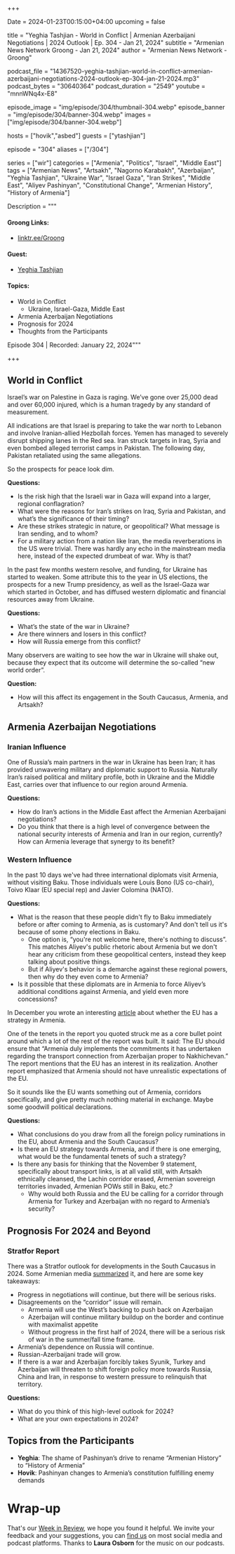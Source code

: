 +++

Date = 2024-01-23T00:15:00+04:00
upcoming = false

title = "Yeghia Tashjian - World in Conflict | Armenian Azerbaijani Negotiations | 2024 Outlook | Ep. 304 - Jan 21, 2024"
subtitle = "Armenian News Network Groong - Jan 21, 2024"
author = "Armenian News Network - Groong"

podcast_file = "14367520-yeghia-tashjian-world-in-conflict-armenian-azerbaijani-negotiations-2024-outlook-ep-304-jan-21-2024.mp3"
podcast_bytes = "30640364"
podcast_duration = "2549"
youtube = "mnnWNq4x-E8"

episode_image = "img/episode/304/thumbnail-304.webp"
episode_banner = "img/episode/304/banner-304.webp"
images = ["img/episode/304/banner-304.webp"]

hosts = ["hovik","asbed"]
guests = ["ytashjian"]

episode = "304"
aliases = ["/304"]

series = ["wir"]
categories = ["Armenia", "Politics", "Israel", "Middle East"]
tags = ["Armenian News", "Artsakh", "Nagorno Karabakh", "Azerbaijan", "Yeghia Tashjian", "Ukraine War", "Israel Gaza", "Iran Strikes", "Middle East", "Aliyev Pashinyan", "Constitutional Change", "Armenian History", "History of Armenia"]

Description = """

#### Groong Links:
* [linktr.ee/Groong](https://linktr.ee/groong)

#### Guest:
* [Yeghia Tashjian](/guest/ytashjian)

#### Topics:
* World in Conflict
    * Ukraine, Israel-Gaza, Middle East
* Armenia Azerbaijan Negotiations
* Prognosis for 2024
* Thoughts from the Participants


Episode 304 | Recorded: January 22, 2024"""

+++

## World in Conflict

Israel’s war on Palestine in Gaza is raging. We’ve gone over 25,000 dead and over 60,000 injured, which is a human tragedy by any standard of measurement.

All indications are that Israel is preparing to take the war north to Lebanon and involve Iranian-allied Hezbollah forces. Yemen has managed to severely disrupt shipping lanes in the Red sea. Iran struck targets in Iraq, Syria and even bombed alleged terrorist camps in Pakistan. The following day, Pakistan retaliated using the same allegations.

So the prospects for peace look dim.

**Questions:**
* Is the risk high that the Israeli war in Gaza will expand into a larger, regional conflagration?
* What were the reasons for Iran’s strikes on Iraq, Syria and Pakistan, and what’s the significance of their timing?
* Are these strikes strategic in nature, or geopolitical? What message is Iran sending, and to whom?
* For a military action from a nation like Iran, the media reverberations in the US were trivial. There was hardly any echo in the mainstream media here, instead of the expected drumbeat of war. Why is that?

In the past few months western resolve, and funding, for Ukraine has started to weaken. Some attribute this to the year in US elections, the prospects for a new Trump presidency, as well as the Israel-Gaza war which started in October, and has diffused western diplomatic and financial resources away from Ukraine.

**Questions:**
* What’s the state of the war in Ukraine?
* Are there winners and losers in this conflict?
* How will Russia emerge from this conflict?

Many observers are waiting to see how the war in Ukraine will shake out, because they expect that its outcome will determine the so-called “new world order”.

**Question:**
* How will this affect its engagement in the South Caucasus, Armenia, and Artsakh?


## Armenia Azerbaijan Negotiations


### Iranian Influence

One of Russia’s main partners in the war in Ukraine has been Iran; it has provided unwavering military and diplomatic support to Russia. Naturally Iran’s raised political and military profile, both in Ukraine and the Middle East, carries over that influence to our region around Armenia.

**Questions:**
* How do Iran’s actions in the Middle East affect the Armenian Azerbaijani negotiations?
* Do you think that there is a high level of convergence between the national security interests of Armenia and Iran in our region, currently? How can Armenia leverage that synergy to its benefit?


### Western Influence

In the past 10 days we've had three international diplomats visit Armenia, without visiting Baku. Those individuals were Louis Bono (US co-chair), Toivo Klaar (EU special rep) and Javier Colomina (NATO).

**Questions:**
* What is the reason that these people didn't fly to Baku immediately before or after coming to Armenia, as is customary? And don't tell us it's because of some phony elections in Baku.
    * One option is, “you're not welcome here, there's nothing to discuss”. This matches Aliyev's public rhetoric about Armenia but we don't hear any criticism from these geopolitical centers, instead they keep talking about positive things.
    * But if Aliyev's behavior is a demarche against these regional powers, then why do they even come to Armenia?
* Is it possible that these diplomats are in Armenia to force Aliyev’s additional conditions against Armenia, and yield even more concessions?

In December you wrote an interesting [article](https://armenianweekly.com/2023/12/13/does-the-eu-have-any-strategy-in-the-south-caucasus/) about whether the EU has a strategy in Armenia.

One of the tenets in the report you quoted struck me as a core bullet point around which a lot of the rest of the report was built. It said: The EU should ensure that “Armenia duly implements the commitments it has undertaken regarding the transport connection from Azerbaijan proper to Nakhichevan.” The report mentions that the EU has an interest in its realization. Another report emphasized that Armenia should not have unrealistic expectations of the EU.

So it sounds like the EU wants something out of Armenia, corridors specifically, and give pretty much nothing material in exchange. Maybe some goodwill political declarations.

**Questions:**
* What conclusions do you draw from all the foreign policy ruminations in the EU, about Armenia and the South Caucasus?
* Is there an EU strategy towards Armenia, and if there is one emerging, what would be the fundamental tenets of such a strategy?
* Is there any basis for thinking that the November 9 statement, specifically about transport links, is at all valid still, with Artsakh ethnically cleansed, the Lachin corridor erased, Armenian sovereign territories invaded, Armenian POWs still in Baku, etc.?
    * Why would both Russia and the EU be calling for a corridor through Armenia for Turkey and Azerbaijan with no regard to Armenia’s security?


## Prognosis For 2024 and Beyond


### Stratfor Report

There was a Stratfor outlook for developments in the South Caucasus in 2024. Some Armenian media [summarized](https://news.am/eng/news/801094.html) it, and here are some key takeaways:

* Progress in negotiations will continue, but there will be serious risks.
* Disagreements on the “corridor” issue will remain.
    * Armenia will use the West’s backing to push back on Azerbaijan
    * Azerbaijan will continue military buildup on the border and continue with maximalist appetite
    * Without progress in the first  half of 2024, there will be a serious risk of war in the summer/fall time frame.
* Armenia’s dependence on Russia will continue.
* Russian-Azerbaijani trade will grow.
* If there is a war and Azerbaijan forcibly takes Syunik, Turkey and Azerbaijan will threaten to shift foreign policy more towards Russia, China and Iran, in response to western pressure to relinquish that territory.

**Questions:**
* What do you think of this high-level outlook for 2024?
* What are your own expectations in 2024?


## Topics from the Participants

* **Yeghia**: The shame of Pashinyan’s drive to rename “Armenian History” to “History of Armenia”
* **Hovik**: Pashinyan changes to Armenia’s constitution fulfilling enemy demands

# Wrap-up

That's our [Week in Review](https://podcasts.groong.org/), we hope you found it helpful. We invite your feedback and your suggestions, you can [find us](https://linktr.ee/groong) on most social media and podcast platforms.
Thanks to __Laura Osborn__ for the music on our podcasts.
